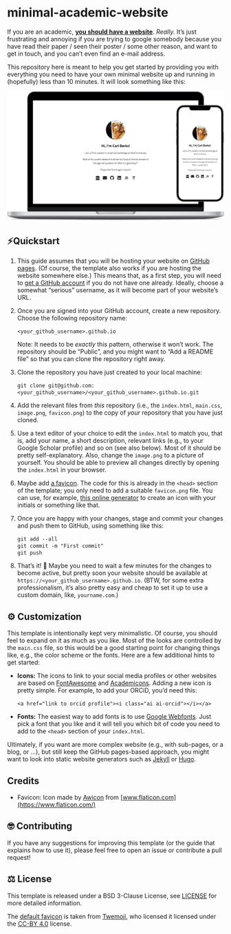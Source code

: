 # minimal-academic-website

If you are an academic, **[you should have a website](https://kenworthy.space/advice.html#advpage)**. _Really._ It’s just frustrating and annoying if you are trying to google somebody because you have read their paper / seen their poster / some other reason, and want to get in touch, and you can’t even find an e-mail address.

This repository here is meant to help you get started by providing you with everything you need to have your own minimal website up and running in (hopefully) less than 10 minutes. It will look something like this:

<center>
  <img src="mockup.png" alt="Mockup">
</center>



## ⚡️Quickstart

1. This guide assumes that you will be hosting your website on [GitHub pages](https://pages.github.com). (Of course, the template also works if you are hosting the website somewhere else.) This means that, as a first step, you will need to [get a GitHub account](https://github.com/signup) if you do not have one already. Ideally, choose a somewhat “serious” username, as it will become part of your website’s URL.

2. Once you are signed into your GitHub account, create a new repository. Choose the following repository name:

   ```
   <your_github_username>.github.io
   ```

   Note: It needs to be *exactly* this pattern, otherwise it won’t work. The repository should be “Public”, and you might want to “Add a README file” so that you can clone the repository right away.

3. Clone the repository you have just created to your local machine:
   ```
   git clone git@github.com:<your_github_username>/<your_github_username>.github.io.git
   ```

4. Add the relevant files from _this_ repository (i.e., the `index.html`, `main.css`, `image.png`, `favicon.png`) to the copy of _your_ repository that you have just cloned.

5. Use a text editor of your choice to edit the `index.html` to match you, that is, add your name, a short description, relevant links (e.g., to your Google Scholar profile) and so on (see also below). Most of it should be pretty self-explanatory. Also, change the `image.png` to a picture of yourself. You should be able to preview all changes directly by opening the `index.html` in your browser.

6. Maybe add [a favicon](https://favicon.io/tutorials/what-is-a-favicon/). The code for this is already in the `<head>` section of the template; you only need to add a suitable `favicon.png` file. You can use, for example, [this online generator](https://favicon.io/) to create an icon with your initials or something like that.

7. Once you are happy with your changes, stage and commit your changes and push them to GitHub, using something like this:

   ```
   git add --all
   git commit -m "First commit"
   git push
   ```

8. That’s it! 🥳 Maybe you need to wait a few minutes for the changes to become active, but pretty soon your website should be available at `https://<your_github_username>.github.io`. (BTW, for some extra professionalism, it’s also pretty easy and cheap to set it up to use a custom domain, like, `yourname.com`.)



## ⚙️ Customization

This template is intentionally kept very minimalistic. Of course, you should feel to expand on it as much as you like. Most of the looks are controlled by the `main.css` file, so this would be a good starting point for changing things like, e.g., the color scheme or the fonts. Here are a few additional hints to get started:

* **Icons:** The icons to link to your social media profiles or other websites are based on [FontAwesome](https://fontawesome.com/) and [Academicons](https://jpswalsh.github.io/academicons/). Adding a new icon is pretty simple. For example, to add your ORCiD, you’d need this:

  ```
  <a href="link to orcid profile"><i class="ai ai-orcid"></i></a>
  ```

* **Fonts:** The easiest way to add fonts is to use [Google Webfonts](https://fonts.google.com/). Just pick a font that you like and it will tell you which bit of code you need to add to the `<head>` section of your `index.html`.

Ultimately, if you want are more complex website (e.g., with sub-pages, or a blog, or ...), but still keep the GitHub pages-based approach, you might want to look into static website generators such as [Jekyll](https://jekyllrb.com/) or [Hugo](https://gohugo.io).


## Credits

- Favicon: Icon made by [Awicon](https://www.flaticon.com/authors/awicon) from [www.flaticon.com](https://www.flaticon.com/)

## 🤓 Contributing

If you have any suggestions for improving this template (or the guide that explains how to use it), please feel free to open an issue or contribute a pull request!



## ⚖️  License

This template is released under a BSD 3-Clause License, see [LICENSE](https://github.com/timothygebhard/minimal-academic-website/blob/main/LICENSE) for more detailed information.

The [default favicon](https://github.com/timothygebhard/minimal-academic-website/blob/main/favicon.png) is taken from [Twemoji](https://twemoji.twitter.com/), who licensed it licensed under the [CC-BY 4.0](https://creativecommons.org/licenses/by/4.0/) license.
